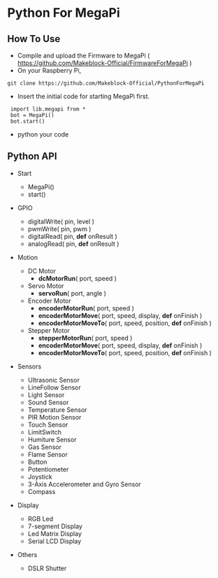 # Python For MegaPi
## How To Use
 * Compile and upload the Firmware to MegaPi ( https://github.com/Makeblock-Official/FirmwareForMegaPi )
 * On your Raspberry Pi, 
 ```
 git clone https://github.com/Makeblock-Official/PythonForMegaPi
 ```
 * Insert the initial code for starting MegaPi first.
```
 import lib.megapi from *
 bot = MegaPi()
 bot.start()
 ```
 * python your code

## Python API
 * Start
 	* MegaPi()
 	* start()
 * GPIO
 	* digitalWrite( pin, level )
 	* pwmWrite( pin, pwm )
 	* digitalRead( pin, **def** onResult )
 	* analogRead( pin, **def** onResult )
 * Motion
	* DC Motor
	  * **dcMotorRun**( port, speed )
	* Servo Motor
	  * **servoRun**( port, angle )
	* Encoder Motor
	  * **encoderMotorRun**( port, speed )
	  * **encoderMotorMove**( port, speed, display, **def** onFinish )
	  * **encoderMotorMoveTo**( port, speed, position, **def** onFinish )
	* Stepper Motor
	  * **stepperMotorRun**( port, speed )
	  * **encoderMotorMove**( port, speed, display, **def** onFinish )
	  * **encoderMotorMoveTo**( port, speed, position, **def** onFinish )
	  
 * Sensors
 	* Ultrasonic Sensor
 	* LineFollow Sensor
 	* Light Sensor
 	* Sound Sensor
 	* Temperature Sensor
 	* PIR Motion Sensor
 	* Touch Sensor
 	* LimitSwitch
 	* Humiture Sensor
 	* Gas Sensor
 	* Flame Sensor
 	* Button
 	* Potentiometer
 	* Joystick
 	* 3-Axis Accelerometer and Gyro Sensor
 	* Compass
 	
 * Display
 	* RGB Led
 	* 7-segment Display
 	* Led Matrix Display
 	* Serial LCD Display
 * Others
 	* DSLR Shutter
